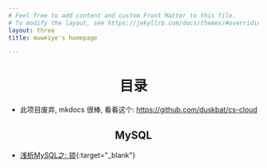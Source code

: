 ```yaml
---
# Feel free to add content and custom Front Matter to this file.
# To modify the layout, see https://jekyllrb.com/docs/themes/#overriding-theme-defaults
layout: three
title: muweiye's homepage

---
```

 
# <center>目录</center>

- 此项目废弃, mkdocs 很棒, 看看这个:
  <https://github.com/duskbat/cs-cloud>


## <center>MySQL</center>

- [浅析MySQL之: 锁](/docs/mysql-lock){:target="_blank"}
